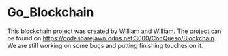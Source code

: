 # Go_Blockchain

This blockchain project was created by William and William. The project can be found on https://codesharejawn.ddns.net:3000/ConQueso/Blockchain. We are still working on some bugs and putting finishing touches on it.  

